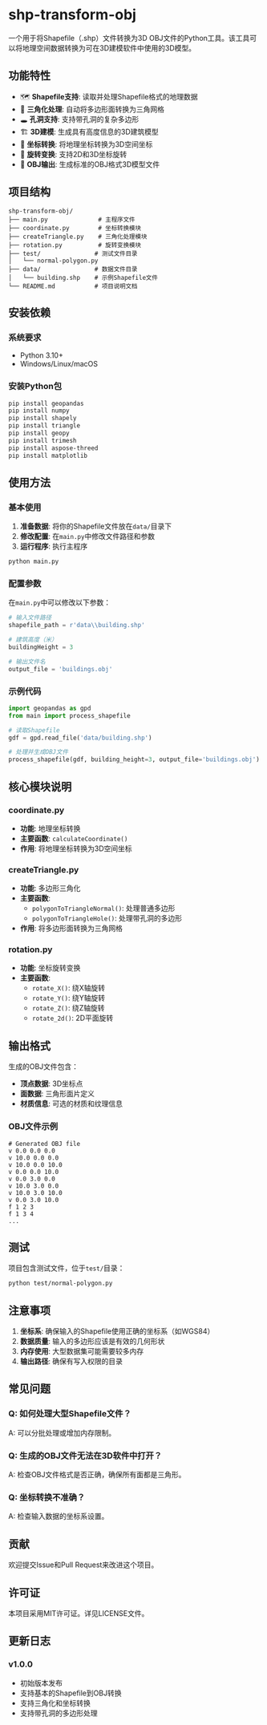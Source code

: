 # shp-transform-obj

一个用于将Shapefile（.shp）文件转换为3D OBJ文件的Python工具。该工具可以将地理空间数据转换为可在3D建模软件中使用的3D模型。

## 功能特性

- 🗺️ **Shapefile支持**: 读取并处理Shapefile格式的地理数据
- 🔺 **三角化处理**: 自动将多边形面转换为三角网格
- 🕳️ **孔洞支持**: 支持带孔洞的复杂多边形
- 🏗️ **3D建模**: 生成具有高度信息的3D建筑模型
- 📐 **坐标转换**: 将地理坐标转换为3D空间坐标
- 🔄 **旋转变换**: 支持2D和3D坐标旋转
- 📁 **OBJ输出**: 生成标准的OBJ格式3D模型文件

## 项目结构

```
shp-transform-obj/
├── main.py              # 主程序文件
├── coordinate.py        # 坐标转换模块
├── createTriangle.py    # 三角化处理模块
├── rotation.py          # 旋转变换模块
├── test/               # 测试文件目录
│   └── normal-polygon.py
├── data/               # 数据文件目录
│   └── building.shp    # 示例Shapefile文件
└── README.md           # 项目说明文档
```

## 安装依赖

### 系统要求
- Python 3.10+
- Windows/Linux/macOS

### 安装Python包

```bash
pip install geopandas
pip install numpy
pip install shapely
pip install triangle
pip install geopy
pip install trimesh
pip install aspose-threed
pip install matplotlib
```

## 使用方法

### 基本使用

1. **准备数据**: 将你的Shapefile文件放在`data/`目录下
2. **修改配置**: 在`main.py`中修改文件路径和参数
3. **运行程序**: 执行主程序

```bash
python main.py
```

### 配置参数

在`main.py`中可以修改以下参数：

```python
# 输入文件路径
shapefile_path = r'data\\building.shp'

# 建筑高度（米）
buildingHeight = 3

# 输出文件名
output_file = 'buildings.obj'
```

### 示例代码

```python
import geopandas as gpd
from main import process_shapefile

# 读取Shapefile
gdf = gpd.read_file('data/building.shp')

# 处理并生成OBJ文件
process_shapefile(gdf, building_height=3, output_file='buildings.obj')
```

## 核心模块说明

### coordinate.py
- **功能**: 地理坐标转换
- **主要函数**: `calculateCoordinate()`
- **作用**: 将地理坐标转换为3D空间坐标

### createTriangle.py
- **功能**: 多边形三角化
- **主要函数**: 
  - `polygonToTriangleNormal()`: 处理普通多边形
  - `polygonToTriangleHole()`: 处理带孔洞的多边形
- **作用**: 将多边形面转换为三角网格

### rotation.py
- **功能**: 坐标旋转变换
- **主要函数**:
  - `rotate_X()`: 绕X轴旋转
  - `rotate_Y()`: 绕Y轴旋转
  - `rotate_Z()`: 绕Z轴旋转
  - `rotate_2d()`: 2D平面旋转

## 输出格式

生成的OBJ文件包含：
- **顶点数据**: 3D坐标点
- **面数据**: 三角形面片定义
- **材质信息**: 可选的材质和纹理信息

### OBJ文件示例

```
# Generated OBJ file
v 0.0 0.0 0.0
v 10.0 0.0 0.0
v 10.0 0.0 10.0
v 0.0 0.0 10.0
v 0.0 3.0 0.0
v 10.0 3.0 0.0
v 10.0 3.0 10.0
v 0.0 3.0 10.0
f 1 2 3
f 1 3 4
...
```

## 测试

项目包含测试文件，位于`test/`目录：

```bash
python test/normal-polygon.py
```

## 注意事项

1. **坐标系**: 确保输入的Shapefile使用正确的坐标系（如WGS84）
2. **数据质量**: 输入的多边形应该是有效的几何形状
3. **内存使用**: 大型数据集可能需要较多内存
4. **输出路径**: 确保有写入权限的目录

## 常见问题

### Q: 如何处理大型Shapefile文件？
A: 可以分批处理或增加内存限制。

### Q: 生成的OBJ文件无法在3D软件中打开？
A: 检查OBJ文件格式是否正确，确保所有面都是三角形。

### Q: 坐标转换不准确？
A: 检查输入数据的坐标系设置。

## 贡献

欢迎提交Issue和Pull Request来改进这个项目。

## 许可证

本项目采用MIT许可证。详见LICENSE文件。

## 更新日志

### v1.0.0
- 初始版本发布
- 支持基本的Shapefile到OBJ转换
- 支持三角化和坐标转换
- 支持带孔洞的多边形处理
